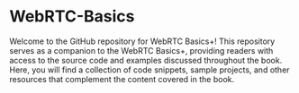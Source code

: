 # WebRTC-Basics
Welcome to the GitHub repository for WebRTC Basics+!  This repository serves as a companion to the WebRTC Basics+, providing readers with access to the source code and examples discussed throughout the book. Here, you will find a collection of code snippets, sample projects, and other resources that complement the content covered in the book.
